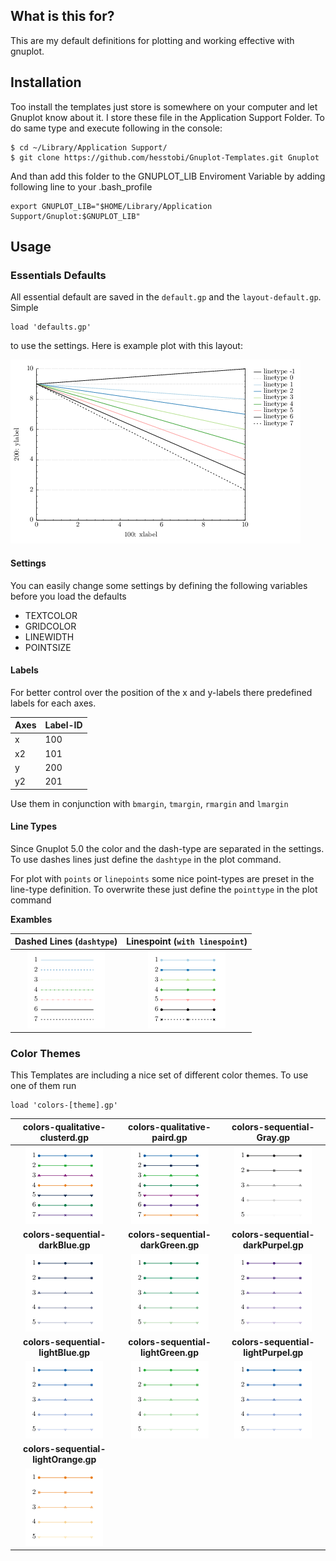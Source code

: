 ## What is this for?

This are my default definitions for plotting and working effective with gnuplot.

## Installation

Too install the templates just store is somewhere on your computer and let Gnuplot know about it. I store these file in the Application Support Folder. To do same type and execute following in the console:

	$ cd ~/Library/Application Support/
	$ git clone https://github.com/hesstobi/Gnuplot-Templates.git Gnuplot

And than add this folder to the GNUPLOT\_LIB Enviroment Variable by adding following line to your .bash_profile

    export GNUPLOT_LIB="$HOME/Library/Application Support/Gnuplot:$GNUPLOT_LIB"

## Usage

###   Essentials Defaults

All essential default are saved in the `default.gp` and the `layout-default.gp`. Simple 

	load 'defaults.gp'

to use the settings. Here is example plot with this layout:

![Default Layout](help/test-defaultsPNG.png)

#### Settings

You can easily change some settings by defining the following variables before you load the defaults

* TEXTCOLOR
* GRIDCOLOR
* LINEWIDTH
* POINTSIZE

#### Labels

For better control over the position of the x and y-labels there predefined labels for each axes. 

Axes | Label-ID
------------- | -------------
x | 100
x2 | 101
y | 200
y2 | 201 

Use them in conjunction with `bmargin`, `tmargin`, `rmargin` and `lmargin` 

#### Line Types

Since Gnuplot 5.0 the color and the dash-type are separated in the settings. To use dashes lines just define the `dashtype` in the plot command. 

For plot with `points` or `linepoints` some nice point-types are preset in the line-type definition. To overwrite these just define the `pointtype` in the plot command

**Exambles**

Dashed Lines (`dashtype`) | Linespoint (`with linespoint`)
:-------------: | :-------------:
![Test Linetypes DashedPNG](help/test-linetypes-dashedPNG.png) | ![Test Linetypes PointsPNG](help/test-linetypes-pointsPNG.png)


### Color Themes

This Templates are including a nice set of different color themes. To use one of them run 

	load 'colors-[theme].gp'
	
colors-qualitative-clusterd.gp | colors-qualitative-paird.gp | colors-sequential-Gray.gp 
:-------------: | :-------------: | :-------------:
![Test Colors Qualitative ClusterdPNG](help/test-colors-qualitative-clusterdPNG.png) | ![Test Colors Qualitative PairedPNG](help/test-colors-qualitative-pairedPNG.png) | ![Test Colors Sequential GrayPNG](help/test-colors-sequential-GrayPNG.png)
**colors-sequential-darkBlue.gp**  | **colors-sequential-darkGreen.gp**  | **colors-sequential-darkPurpel.gp** 
![Test Colors Sequential DarkBluePNG](help/test-colors-sequential-darkBluePNG.png) | ![Test Colors Sequential DarkGreenPNG](help/test-colors-sequential-darkGreenPNG.png) | ![Test Colors Sequential DarkPurpelPNG](help/test-colors-sequential-darkPurpelPNG.png)
**colors-sequential-lightBlue.gp** | **colors-sequential-lightGreen.gp**  | **colors-sequential-lightPurpel.gp** 
![Test Colors Sequential LightBluePNG](help/test-colors-sequential-lightBluePNG.png) | ![Test Colors Sequential LightGreenPNG](help/test-colors-sequential-lightGreenPNG.png) | ![Test Colors Sequential LightPurpelPNG](help/test-colors-sequential-lightPurpelPNG.png)
**colors-sequential-lightOrange.gp** |
![Test Colors Sequential LightOrangePNG](help/test-colors-sequential-lightOrangePNG.png) | 


